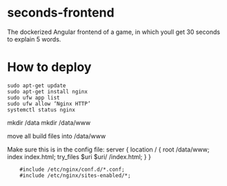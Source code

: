 # seconds-frontend
The dockerized Angular frontend of a game, in which youll get 30 seconds to explain 5 words.


# How to deploy

    sudo apt-get update
    sudo apt-get install nginx
    sudo ufw app list
    sudo ufw allow ‘Nginx HTTP’
    systemctl status nginx

mkdir /data
mkdir /data/www

move all build files into /data/www

Make sure this is in the config file:
        server {
                location / {
                        root /data/www;
                        index index.html;
                        try_files $uri $uri/ /index.html;
                }
        }

        #include /etc/nginx/conf.d/*.conf;
        #include /etc/nginx/sites-enabled/*;
